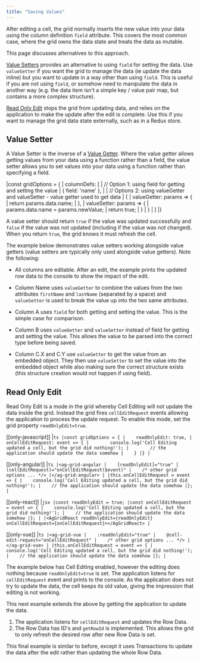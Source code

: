 ```yaml
---
title: "Saving Values"
---
```


After editing a cell, the grid normally inserts the new value into your data using the column definition `field` attribute. This covers the most common case, where the grid owns the data state and treats the data as mutable.

This page discusses alternatives to this approach.

[Value Setters](/value-setters/#value-setter) provides an alternative to using `field` for setting the data. Use `valueSetter` if you want the grid to manage the data (ie update the data inline) but you want to update in a way other than using `field`. This is useful if you are not using `field`, or somehow need to manipulate the data in another way (e.g. the data item isn't a simple key / value pair map, but contains a more complex structure).

[Read Only Edit](/value-setters/#read-only-edit) stops the grid from updating data, and relies on the application to make the update after the edit is complete. Use this if you want to manage the grid data state externally, such as in a Redux store.

## Value Setter

A Value Setter is the inverse of a [Value Getter](/value-getters/). Where the value getter allows getting values from your data using a function rather than a field, the value setter allows you to set values into your data using a function rather than specifying a field.

<snippet>
|const gridOptions = {
|    columnDefs: [
|        // Option 1: using field for getting and setting the value
|        { field: 'name' },
|
|        // Options 2: using valueGetter and valueSetter - value getter used to get data
|        {
|            valueGetter: params => {
|                return params.data.name;
|            },
|            valueSetter: params => {
|                params.data.name = params.newValue;
|                return true;
|            }
|        }
|    ]
|}
</snippet>

A value setter should return `true` if the value was updated successfully and `false` if the value was not updated (including if the value was not changed). When you return `true`, the grid knows it must refresh the cell.

<api-documentation source='column-properties/properties.json' section="editing" names='["valueSetter"]' ></api-documentation>

The example below demonstrates value setters working alongside value getters
(value setters are typically only used alongside value getters). Note
the following:

- All columns are editable. After an edit, the example prints the updated row data to the console to show the impact of the edit.

- Column Name uses `valueGetter` to combine the values from the two attributes `firstName` and `lastName` (separated by a space) and `valueSetter` is used to break the value up into the two same attributes.

- Column A uses `field` for both getting and setting the value. This is the simple case for comparison.

- Column B uses `valueGetter` and `valueSetter` instead of field for getting and setting the value. This allows the value to be parsed into the correct type before being saved.

- Column C.X and C.Y use `valueGetter` to get the value from an embedded object. They then use `valueSetter` to set the value into the embedded object while also making sure the correct structure exists (this structure creation would not happen if using field).

<grid-example title='Value Setters' name='example-setters' type='generated'></grid-example>

## Read Only Edit

Read Only Edit is a mode in the grid whereby Cell Editing will not update the data inside the grid. Instead the grid fires `cellEditRequest` events allowing the application to process the update request. To enable this mode, set the grid property `readOnlyEdit=true`.

<api-documentation source='grid-events/events.json' section='editing' names='["cellEditRequest"]'></api-documentation>

[[only-javascript]]
|```ts
|const gridOptions = {
|    readOnlyEdit: true,
|    onCellEditRequest: event => {
|        console.log('Cell Editing updated a cell, but the grid did nothing!');
|        // the application should update the data somehow
|    }
|}
|```

[[only-angular]]
|```ts
|<ag-grid-angular
|    [readOnlyEdit]="true"
|    (cellEditRequest)="onCellEditRequest($event)"
|    /* other grid options ... */>
|</ag-grid-angular>
|
|this.onCellEditRequest = event => {
|    console.log('Cell Editing updated a cell, but the grid did nothing!');
|    // the application should update the data somehow
|};
|```


[[only-react]]
|```jsx
|const readOnlyEdit = true;
|const onCellEditRequest = event => {
|    console.log('Cell Editing updated a cell, but the grid did nothing!');
|    // the application should update the data somehow
|};
|
|<AgGridReact readOnlyEdit={readOnlyEdit} onCellEditRequest={onCellEditRequest}></AgGridReact>
|```


[[only-vue]]
|```ts
|<ag-grid-vue
|    :readOnlyEdit="true"
|    @cell-edit-request="onCellEditRequest"
|    /* other grid options ... */>
|</ag-grid-vue>
|
|this.onCellEditRequest = event => {
|    console.log('Cell Editing updated a cell, but the grid did nothing!');
|    // the application should update the data somehow
|};
|```

The example below has Cell Editing enabled, however the editing does nothing because `readOnlyEdit=true` is set. The application listens for `cellEditRequest` event and prints to the console. As the application does not try to update the data, the cell keeps its old value, giving the impression that editing is not working.

<grid-example title='Read Only Edit - Not Implemented' name='read-only' type='generated' options='{"exampleHeight": 350}'></grid-example>

This next example extends the above by getting the application to update the data.

1. The application listens for `cellEditRequest` and updates the Row Data.
1. The Row Data has ID's and `getRowId` is implemented. This allows the grid to only refresh the desired row after new Row Data is set.

<grid-example title='Read Only Edit - Row Data' name='read-only-row-data' type='generated'></grid-example>

This final example is similar to before, except it uses Transactions to update the data after the edit rather than updating the whole Row Data.

<grid-example title='Read Only Edit - Transactions' name='read-only-transactions' type='generated'></grid-example>

